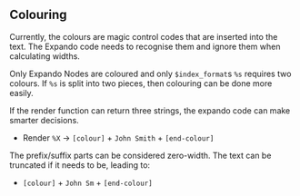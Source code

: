 ## Colouring

Currently, the colours are magic control codes that are inserted into the text.
The Expando code needs to recognise them and ignore them when calculating widths.

Only Expando Nodes are coloured and only `$index_format`s `%s` requires two colours.
If `%s` is split into two pieces, then colouring can be done more easily.

If the render function can return three strings, the expando code can make smarter decisions.

- Render `%X` -\> `[colour]` + `John Smith` + `[end-colour]`

The prefix/suffix parts can be considered zero-width.
The text can be truncated if it needs to be, leading to:

- `[colour]` + `John Sm` + `[end-colour]`

